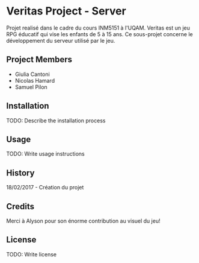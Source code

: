 # Veritas Project - Server
Projet realisé dans le cadre du cours INM5151 à l'UQAM.
Veritas est un jeu RPG éducatif qui vise les enfants de 5 à 15 ans.
Ce sous-projet concerne le développement du serveur utilisé par le jeu.
## Project Members
* Giulia Cantoni
* Nicolas Hamard
* Samuel Pilon
## Installation
TODO: Describe the installation process
## Usage
TODO: Write usage instructions
## History
18/02/2017 - Création du projet
## Credits
Merci à Alyson pour son énorme contribution au visuel du jeu!
## License
TODO: Write license